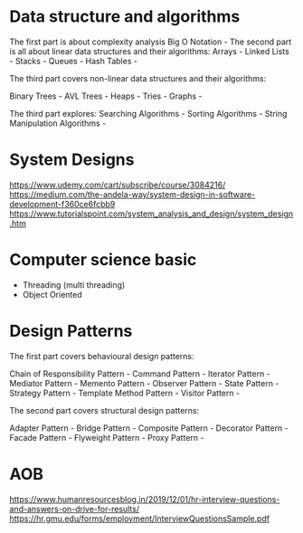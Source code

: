 # Data structure and algorithms

The first part is about complexity analysis
Big O Notation - 
The second part is all about linear data structures and their algorithms:
Arrays - 
Linked Lists - 
Stacks - 
Queues - 
Hash Tables - 

The third part covers non-linear data structures and their algorithms:

Binary Trees - 
AVL Trees - 
Heaps - 
Tries - 
Graphs - 

The third part explores:
Searching Algorithms - 
Sorting Algorithms - 
String Manipulation Algorithms - 

# System Designs

https://www.udemy.com/cart/subscribe/course/3084216/
https://medium.com/the-andela-way/system-design-in-software-development-f360ce6fcbb9
https://www.tutorialspoint.com/system_analysis_and_design/system_design.htm


# Computer science basic
 - Threading (multi threading)
 - Object Oriented

# Design Patterns
The first part covers behavioural design patterns:

Chain of Responsibility Pattern - 
Command Pattern - 
Iterator Pattern - 
Mediator Pattern - 
Memento Pattern - 
Observer Pattern - 
State Pattern - 
Strategy Pattern - 
Template Method Pattern - 
Visitor Pattern - 

The second part covers structural design patterns:

Adapter Pattern - 
Bridge Pattern - 
Composite Pattern - 
Decorator Pattern - 
Facade Pattern - 
Flyweight Pattern - 
Proxy Pattern - 

# AOB
https://www.humanresourcesblog.in/2019/12/01/hr-interview-questions-and-answers-on-drive-for-results/
https://hr.gmu.edu/forms/employment/InterviewQuestionsSample.pdf
